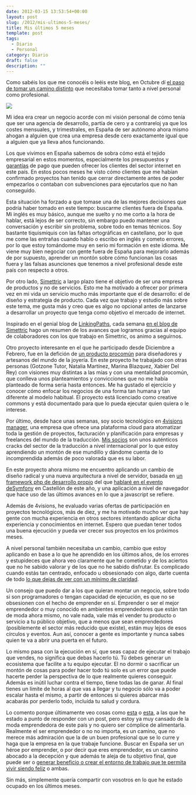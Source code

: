 ```yaml
---
date: 2012-03-15 13:53:54+00:00
layout: post
slug: /2012/mis-ultimos-5-meses/
title: Mis últimos 5 meses
template: post
tags:
  - Diario
  - Personal
category: Diario
draft: false
description: ""
---
```


Como sabéis los que me conocéis o leéis este blog, en Octubre dí [el paso de tomar un camino distinto](/2011/11/21/simettric/) que necesitaba tomar tanto a nivel personal como profesional.


![](/media//rioja-e1331819571641.jpeg)


Mi idea era crear un negocio acorde con mi visión personal de cómo tenía que ser una agencia de desarrollo, partía de cero y a contrareloj ya que los costes mensuales, y trimestrales, en España de ser autónomo ahora mismo ahogan a alguien que crea una empresa desde cero exactamente igual que a alguien que ya lleva años funcionando.

Los que vivimos en España sabemos de sobra cómo está el tejido empresarial en estos momentos, especialmente los presupuestos y [garantías](/2010/01/09/el-cuento-de-los-tres-cerditos-para-emprendedores/) de pago que pueden ofrecer los clientes del sector internet en este país. En estos pocos meses he visto cómo clientes que me habían confirmado proyectos han tenido que cerrar directamente antes de poder empezarlos o contaban con subvenciones para ejecutarlos que no han conseguido.

Esta situación ha forzado a que tomase una de las mejores decisiones que podría haber tomado en este tiempo: buscarme clientes fuera de España. Mi inglés es muy básico, aunque me suelto y no me corto a la hora de hablar, está lejos de ser correcto, sin embargo puedo mantener una conversación y escribir sin problema, sobre todo en temas técnicos. Soy bastante tiquismiquis con las faltas ortográficas en castellano, por lo que me come las entrañas cuando hablo o escribo en inglés y cometo errores, por lo que estoy tomándome muy en serio mi formación en este idioma. Me viene muy bien negociar con gente fuera de España para mejorarlo además de por supuesto, aprender un montón sobre cómo funcionan las cosas fuera y las falsas asunciones que tenemos a nivel profesional desde este país con respecto a otros.

Por otro lado, [Simettric](http://simettric.com) a largo plazo tiene el objetivo de ser una empresa de productos y no de servicios. Esto me ha motivado a ofrecer por primera vez en mi vida un servicio mucho más importante que el de desarrollo: el de diseño y estrategia de producto. Cada vez que trabajo y estudio más sobre este tema, me gusta más y creo que es algo no opcional antes de lanzarse a desarrollar un proyecto que tenga como objetivo el mercado de internet.

Inspirado en el genial blog de [LinkingPaths](http://weblog.linkingpaths.com/), cada semana [en el blog de Simettric](http://simettric.com/mag/) hago un resumen de los avances que logramos gracias al equipo de colaboradores con los que trabajo en Simettric, os animo a seguirnos.

Otro proyecto interesante en el que he participado desde Diciembre a Febrero, fue en la defición de [un producto procomún](http://joyasopensource.wordpress.com/) para diseñadores y artesanos del mundo de la joyería. En este proyecto he trabajado con otras personas (Gotzone Tutor, Natalia Martínez, Marina Blazquez, Xabier Del Rey) con visiones muy distintas a las mías y con una mentalidad procomún, que conlleva unos planteamientos y convicciones que no me había planteado de forma seria hasta entonces. Me ha gustado el ejercicio y conocer cómo enfocar los negocios de una forma tan humana y tan diferente al modelo habitual. El proyecto está licenciado como creative commons y está documentado para que lo pueda ejecutar quien quiera o le interese.

Por último, desde hace unas semanas, soy socio tecnológico en [4visions manager](http://4visionsmanager.com), una empresa que ofrece una plataforma cloud para atomatizar toda la gestión de proyectos, facturación y planificación para empresas y freelances del mundo de la traducción. [Mis socios](http://4visionsmanager.com/quienes-somos/) son unos auténticos cracks del sector de la traducción a nivel internacional por lo que estoy aprendiendo un montón de ese mundillo y dándome cuenta de lo incomprendida además de poco valorada que es su labor.

En este proyecto ahora mismo me encuentro aplicando un cambio de diseño radical y una nueva arquitectura a nivel de servidor, basada en [un framework php de desarrollo propio](https://github.com/asiermarques/Leophard) del que [hablaré en el evento deSymfony](http://desymfony.es/ponencia/rest) en Castellón de este año, y una aplicación a nivel de navegador que hace uso de las últimos avances en lo que a javascript se refiere.

Además de 4visions, he evaluado varias ofertas de participación en proyectos tecnológicos, más de diez, y me ha motivado mucho ver que hay gente con mucha experiencia en otros sectores intentando aplicar dicha experiencia y conocimientos en internet. Espero que puedan tener todos una buena ejecución y pueda ver crecer sus proyectos en los próximos meses.

A nivel personal también necesitaba un cambio, cambio que estoy aplicando en base a lo que he aprendido en los últimos años, de los errores y estupideces que ahora veo claramente que he cometido y de los aciertos que no he sabido valorar y de los que no he sabido disfrutar. Es complicado cuando estás tan centrado, enfocado u obsesionado con algo, darte cuenta de todo [lo que dejas de ver con un mínimo de claridad](/2011/03/05/cierra-los-ojos/).

Un consejo que puedo dar a los que quieran montar un negocio, sobre todo si son programadores o tengan capacidad de ejecución, es que no se obsesionen con el hecho de emprender en sí. Emprender o ser el mejor emprendedor o muy conocido en ambientes emprendedores que están tan de moda ahora mismo, no vale nada, vale más el vender tu producto o servicio a tu público objetivo, que a menos que sean emprendedores (posiblemente el sector más reducido que existe), están muy lejos de esos círculos y eventos. Aun así, conocer a gente es importante y nunca sabes quien te va a abrir una puerta en el futuro.

Lo mismo pasa con la ejecución en sí, que seas capaz de ejecutar el trabajo que vendes, no significa que debas hacerlo tú. Tú debes generar un ecosistema que facilite a tu equipo ejecutar. El no dormir o sacrificar un montón de cosas para poder hacer todo tú solo es un error que puede hacerte perder la perspectiva de lo que realmente quieres conseguir. Además es inútil luchar contra el tiempo, tiene todas las de ganar. Al final tienes un límite de horas al que vas a llegar y tu negocio sólo va a poder escalar hasta el mismo, a partir de entonces si quieres abarcar más acabarás por perderlo todo, incluída tu salud y cordura.

Lo comento porque últimamente veo cosas como [esta](http://miquelcamps.com/personal/hacen-falta-hijos-de-puta-1745/) o [esta](http://arketipo.net/bitacora/15-opinion/22-no-yo-no-quiero-ser-emprendedor), a las que he estado a punto de responder con un post, pero estoy ya muy cansado de la moda emprendedora de este país y no quiero ser cómplice de alimentarla. Realmente el ser emprendedor o no no importa, es un camino, que no merece más admiración que la de un buen profesional que se lo curre y haga que la empresa en la que trabaje funcione. Buscar en España ser un héroe por emprender, o por decir que eres emprendedor, es un camino abocado a la decepción y que además te aleja de tu objetivo final, que puede ser o [generar beneficio o crear el entorno de trabajo que te permita vivir siendo feliz](http://speakerdeck.com/u/mojombo/p/optimizing-for-happiness) o ambas.

Sin más, simplemente quería compartir con vosotros en lo que he estado ocupado en los últimos meses.
